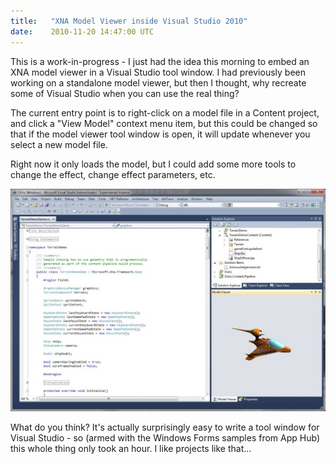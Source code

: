 ```yaml
---
title:   "XNA Model Viewer inside Visual Studio 2010"
date:    2010-11-20 14:47:00 UTC
---
```


This is a work-in-progress - I just had the idea this morning to embed an XNA model viewer in a Visual Studio tool window. I had previously been working on a standalone model viewer, but then I thought, why recreate some of Visual Studio when you can use the real thing?

The current entry point is to right-click on a model file in a Content project, and click a "View Model" context menu item, but this could be changed so that if the model viewer tool window is open, it will update whenever you select a new model file.

Right now it only loads the model, but I could add some more tools to change the effect, change effect parameters, etc.

![image](/assets/posts/modelviewer1small.jpg)

What do you think? It's actually surprisingly easy to write a tool window for Visual Studio - so (armed with the Windows Forms samples from App Hub) this whole thing only took an hour. I like projects like that...